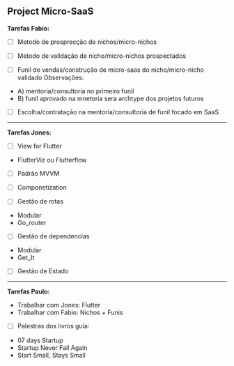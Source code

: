 ## Project Micro-SaaS

**Tarefas Fabio:**

- [ ] Metodo de prosprecção de nichos/micro-nichos

- [ ] Metodo de validação de nicho/micro-nichos prospectados

- [ ] Funil de vendas/construção de micro-saas do nicho/micro-nicho validado Observações:

- A) mentoria/consultoria no primeiro funil
- B) funil aprovado na mnetoria sera archtype dos projetos futuros

- [ ] Escolha/contratação na mentoria/consultoria de funil focado em SaaS

----

**Tarefas Jones:**

- [ ] View for Flutter 
 - FlutterViz ou Flutterflow 

- [ ] Padrão MVVM 

- [ ] Componetization 

- [ ] Gestão de rotas 
 - Modular 
 - Go_router 

- [ ] Gestão de dependencias 
 - Modular  
 - Get_It 

- [ ] Gestão de Estado

----

**Tarefas Paulo:**
 - Trabalhar com Jones: Flutter
 - Trabalhar com Fabio: Nichos + Funis
 
 - [ ] Palestras dos livros guia:
  - 07 days Startup
  - Startup Never Fail Again
  - Start Small, Stays Small


